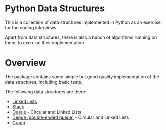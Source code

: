 # Python Data Structures 

This is a collection of data structures implemented in Python
as an exercise for the coding interviews.

Apart from data structures, there is also a bunch of algorithms
running on them, to exercise their implementation.

# Overview

The package contains some simple but good quality implementation
of the data structures, including basic tests.

The following data structures are there:

- [Linked Lists](./src/data_structures/linked_list.py)
- [Stack](./src/data_structures/stack.py)
- [Queue](./src/data_structures/queue.py) - Circular and Linked Lists
- [Deque (double-ended queue)](./src/data_structures/queue.py) - Circular and Linked Lists
- [Graph](./src/data_structures/graph.py)

